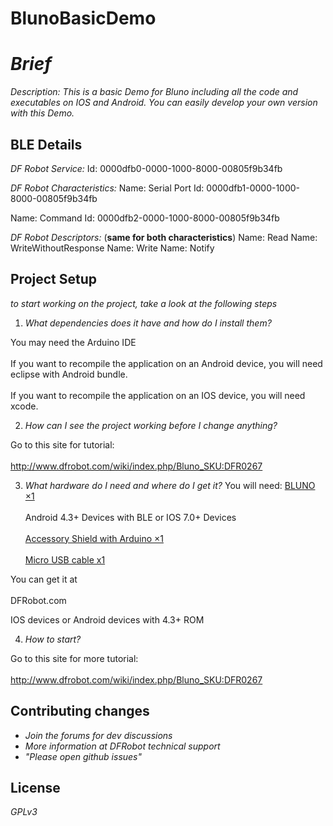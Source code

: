 BlunoBasicDemo
=======================

# _Brief_


_Description: This is a basic Demo for Bluno including all the code and executables on IOS and Android. You can easily develop your own version with this Demo._

## BLE Details

*DF Robot Service:*
Id: 0000dfb0-0000-1000-8000-00805f9b34fb

*DF Robot Characteristics:*
Name: Serial Port
Id: 0000dfb1-0000-1000-8000-00805f9b34fb
  
Name: Command
Id: 0000dfb2-0000-1000-8000-00805f9b34fb

*DF Robot Descriptors:*
(**same for both characteristics**)
Name: Read
Name: WriteWithoutResponse
Name: Write
Name: Notify

## Project Setup

_to start working on the project, take a look at the following steps_ 

1. _What dependencies does it have and how do I install them?_

You may need the Arduino IDE<br />  
If you want to recompile the application on an Android device, you will need eclipse with Android bundle.<br />  
If you want to recompile the application on an IOS device, you will need xcode.<br />  

2. _How can I see the project working before I change anything?_

Go to this site for tutorial:<br />  
http://www.dfrobot.com/wiki/index.php/Bluno_SKU:DFR0267

3. _What hardware do I need and where do I get it?_
You will need:
[BLUNO ×1](http://www.dfrobot.com/index.php?route=product/product&product_id=1044#.UoyIUpH7k8M)<br />  
Android 4.3+ Devices with BLE or IOS 7.0+ Devices<br />  
[Accessory Shield with Arduino ×1](http://www.dfrobot.com/index.php?route=product/product&product_id=1045#.UoyJtZH7k8M)<br />  
[Micro USB cable x1](http://www.dfrobot.com/index.php?route=product/product&filter_name=micro%20usb&product_id=1076#.Uv2K0nnF9H0)<br />  

You can get it at<br />  
DFRobot.com<br />  

IOS devices or Android devices with 4.3+ ROM<br />  

4. _How to start?_

Go to this site for more tutorial:<br />  
http://www.dfrobot.com/wiki/index.php/Bluno_SKU:DFR0267


## Contributing changes

- _Join the forums for dev discussions_
- _More information at DFRobot technical support_
- _"Please open github issues"_

## License

_GPLv3_
